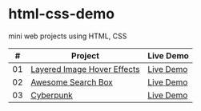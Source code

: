 # html-css-demo

mini web projects using HTML, CSS

|#|Project|Live Demo|
|---|---|---|
|01|[Layered Image Hover Effects](https://github.com/qianmo39/html-css-demo/tree/main/layered-image-hover-effects)|[Live Demo](https://qianmo39.github.io/html-css-demo/layered-image-hover-effects/index.html)|
|02|[Awesome Search Box](https://github.com/qianmo39/html-css-demo/tree/main/awesome-search-box)|[Live Demo](https://qianmo39.github.io/html-css-demo/awesome-search-box/index.html)|
|03|[Cyberpunk](https://github.com/qianmo39/html-css-demo/tree/main/cyberpunk)|[Live Demo](https://qianmo39.github.io/html-css-demo/cyberpunk/index.html)|
